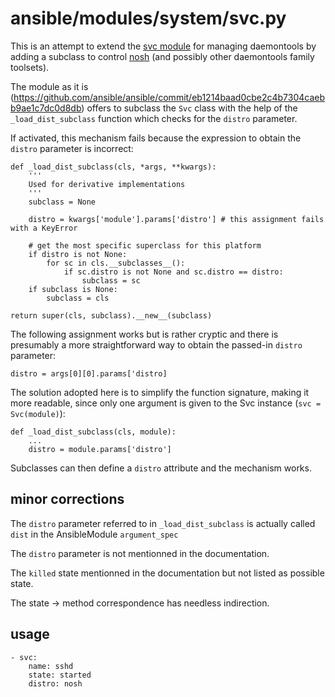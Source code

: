 # ansible/modules/system/svc.py

This is an attempt to extend the [svc module](https://github.com/ansible/ansible/blob/devel/lib/ansible/modules/system/svc.py) for managing daemontools by adding a subclass to control [nosh](https://jdebp.eu/Softwares/nosh) (and possibly other daemontools family toolsets).

The module as it is (https://github.com/ansible/ansible/commit/eb1214baad0cbe2c4b7304caebb9ae1c7dc0d8db) offers to subclass the `Svc` class with the help of the `_load_dist_subclass` function which checks for the `distro` parameter.

If activated, this mechanism fails because the expression to obtain the `distro` parameter is incorrect:

    def _load_dist_subclass(cls, *args, **kwargs):
        '''
        Used for derivative implementations
        '''
        subclass = None
    
        distro = kwargs['module'].params['distro'] # this assignment fails with a KeyError
    
        # get the most specific superclass for this platform
        if distro is not None:
            for sc in cls.__subclasses__():
                if sc.distro is not None and sc.distro == distro:
                    subclass = sc
        if subclass is None:
            subclass = cls
    
    return super(cls, subclass).__new__(subclass)

The following assignment works but is rather cryptic and there is presumably a more straightforward way to obtain the passed-in `distro` parameter:

    distro = args[0][0].params['distro]

The solution adopted here is to simplify the function signature, making it more readable, since only one argument is given to the Svc instance (`svc = Svc(module)`):

    def _load_dist_subclass(cls, module):
        ...
        distro = module.params['distro']

Subclasses can then define a `distro` attribute and the mechanism works.

## minor corrections

The `distro` parameter referred to in `_load_dist_subclass` is actually called `dist` in the AnsibleModule `argument_spec`

The `distro` parameter is not mentionned in the documentation.

The `killed` state mentionned in the documentation but not listed as possible state.

The state -> method correspondence has needless indirection.

## usage

    - svc:
        name: sshd
        state: started
        distro: nosh
